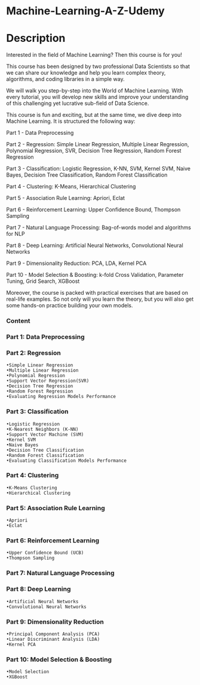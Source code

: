 # Machine-Learning-A-Z-Udemy
# Description
Interested in the field of Machine Learning? Then this course is for you!

This course has been designed by two professional Data Scientists so that we can share our knowledge and help you learn complex theory, algorithms, and coding libraries in a simple way.

We will walk you step-by-step into the World of Machine Learning. With every tutorial, you will develop new skills and improve your understanding of this challenging yet lucrative sub-field of Data Science.

This course is fun and exciting, but at the same time, we dive deep into Machine Learning. It is structured the following way:

Part 1 - Data Preprocessing

Part 2 - Regression: Simple Linear Regression, Multiple Linear Regression, Polynomial Regression, SVR, Decision Tree Regression, Random Forest Regression

Part 3 - Classification: Logistic Regression, K-NN, SVM, Kernel SVM, Naive Bayes, Decision Tree Classification, Random Forest Classification

Part 4 - Clustering: K-Means, Hierarchical Clustering

Part 5 - Association Rule Learning: Apriori, Eclat

Part 6 - Reinforcement Learning: Upper Confidence Bound, Thompson Sampling

Part 7 - Natural Language Processing: Bag-of-words model and algorithms for NLP

Part 8 - Deep Learning: Artificial Neural Networks, Convolutional Neural Networks

Part 9 - Dimensionality Reduction: PCA, LDA, Kernel PCA

Part 10 - Model Selection & Boosting: k-fold Cross Validation, Parameter Tuning, Grid Search, XGBoost

Moreover, the course is packed with practical exercises that are based on real-life examples. So not only will you learn the theory, but you will also get some hands-on practice building your own models.

### Content
 
### Part 1: Data Preprocessing
 
### Part 2: Regression
```
•Simple Linear Regression
•Multiple Linear Regression
•Polynomial Regression
•Support Vector Regression(SVR)
•Decision Tree Regression
•Random Forest Regression
•Evaluating Regression Models Performance
```
### Part 3: Classification
```
•Logistic Regression
•K-Nearest Neighbors (K-NN)
•Support Vector Machine (SVM)
•Kernel SVM
•Naive Bayes
•Decision Tree Classification
•Random Forest Classification
•Evaluating Classification Models Performance
```
### Part 4: Clustering
```
•K-Means Clustering
•Hierarchical Clustering
```
### Part 5: Association Rule Learning
```
•Apriori
•Eclat
```
### Part 6: Reinforcement Learning
```
•Upper Confidence Bound (UCB)
•Thompson Sampling
```
### Part 7: Natural Language Processing

### Part 8: Deep Learning
```
•Artificial Neural Networks
•Convolutional Neural Networks
```
### Part 9: Dimensionality Reduction 
```
•Principal Component Analysis (PCA)
•Linear Discriminant Analysis (LDA)
•Kernel PCA
```
### Part 10: Model Selection & Boosting
```
•Model Selection
•XGBoost
```

